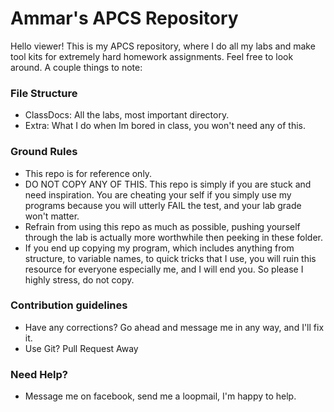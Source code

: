 # Ammar's APCS Repository #

Hello viewer! This is my APCS repository, where I do all my labs and make tool kits for extremely hard homework assignments. Feel free to look around. A couple things to note:

### File Structure ###

* ClassDocs: All the labs, most important directory.
* Extra: What I do when Im bored in class, you won't need any of this.

### Ground Rules ###

* This repo is for reference only.
* DO NOT COPY ANY OF THIS. This repo is simply if you are stuck and need inspiration. You are cheating your self if you simply use my programs because you will utterly FAIL the test, and your lab grade won't matter.
* Refrain from using this repo as much as possible, pushing yourself through the lab is actually more worthwhile then peeking in these folder.
* If you end up copying my program, which includes anything from structure, to variable names, to quick tricks that I use, you will ruin this resource for everyone especially me, and I will end you. So please I highly stress, do not copy.

### Contribution guidelines ###

* Have any corrections? Go ahead and message me in any way, and I'll fix it.
* Use Git? Pull Request Away

### Need Help? ###

* Message me on facebook, send me a loopmail, I'm happy to help.